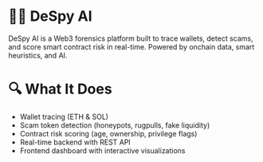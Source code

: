 # 🕵️‍♂️ DeSpy AI

DeSpy AI is a Web3 forensics platform built to trace wallets, detect scams, and score smart contract risk in real-time. Powered by onchain data, smart heuristics, and AI.

# 🔍 What It Does

- Wallet tracing (ETH & SOL)
- Scam token detection (honeypots, rugpulls, fake liquidity)
- Contract risk scoring (age, ownership, privilege flags)
- Real-time backend with REST API
- Frontend dashboard with interactive visualizations
